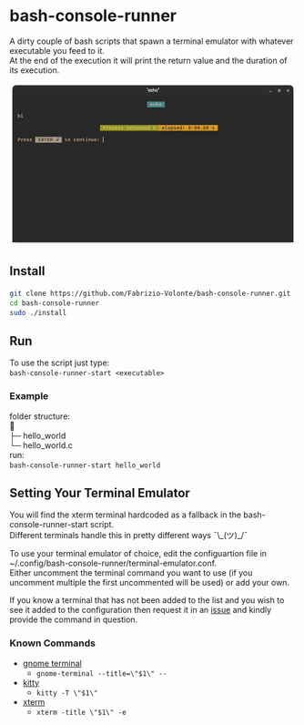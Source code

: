 # bash-console-runner
A dirty couple of bash scripts that spawn a terminal emulator with whatever executable you feed to it.  
At the end of the execution it will print the return value and the duration of its execution.

![example screenshot](images/bash-console-runner-example.png)

## Install
```bash
git clone https://github.com/Fabrizio-Volonte/bash-console-runner.git
cd bash-console-runner
sudo ./install
```

## Run
To use the script just type:  
`bash-console-runner-start <executable>`
### Example
folder structure:  
📂  
├─ hello_world  
└─ hello_world.c  
run:  
`bash-console-runner-start hello_world`

## Setting Your Terminal Emulator
You will find the xterm terminal hardcoded as a fallback in the bash-console-runner-start script.  
Different terminals handle this in pretty different ways ¯\\\_(ツ)_/¯  

To use your terminal emulator of choice, edit the configuartion file in ~/.config/bash-console-runner/terminal-emulator.conf.  
Either uncomment the terminal command you want to use (if you uncomment multiple the first uncommented will be used) or add your own.  

If you know a terminal that has not been added to the list and you wish to see it added to the configuration then request it in an [issue](https://github.com/Fabrizio-Volonte/bash-console-runner/issues) and kindly provide the command in question.

### Known Commands
* [gnome terminal](https://gitlab.gnome.org/GNOME/gnome-terminal)
  + `gnome-terminal --title=\"$1\" --`
* [kitty](https://github.com/kovidgoyal/kitty)
  + `kitty -T \"$1\"`
* [xterm](https://invisible-island.net/xterm/)
  + `xterm -title \"$1\" -e`
